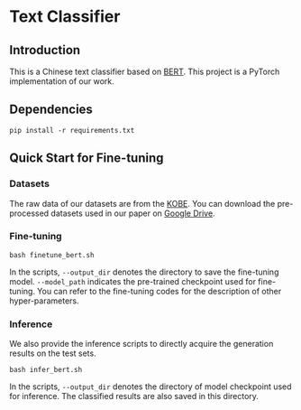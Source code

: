 # Text Classifier
## Introduction

This is a Chinese text classifier based on [BERT](https://arxiv.org/abs/1810.04805). This project is a PyTorch implementation of our work.

## Dependencies

```
pip install -r requirements.txt
```

## Quick Start for Fine-tuning

### Datasets

The raw data of our datasets are from the [KOBE](https://arxiv.org/abs/1903.12457). You can download the pre-processed datasets used in our paper on [Google Drive](https://drive.google.com/drive/folders/1xKaIHIm8TLBu6IlTVMFYX4zge2zM3lwi?usp=sharing).

### Fine-tuning

```shell
bash finetune_bert.sh
```

In the scripts, `--output_dir` denotes the directory to save the fine-tuning model. `--model_path` indicates the pre-trained checkpoint used for fine-tuning. You can refer to the fine-tuning codes for the description of other hyper-parameters.

### Inference

We also provide the inference scripts to directly acquire the generation results on the test sets.

```shell
bash infer_bert.sh
```

In the scripts, `--output_dir` denotes the directory of model checkpoint used for inference. The classified results are also saved in this directory.
